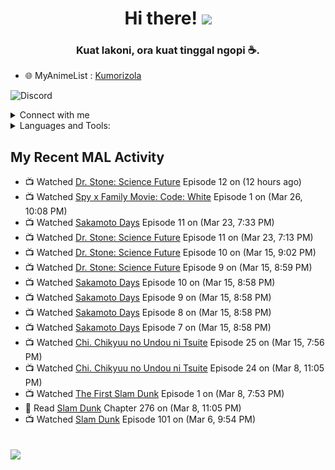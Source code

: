 <h1 align="center">Hi there! <img src="https://media.giphy.com/media/hvRJCLFzcasrR4ia7z/giphy.gif" width="25px"> </h1>
<h3 align="center">Kuat lakoni, ora kuat tinggal ngopi ☕.</h3>

- 🌐 MyAnimeList : [Kumorizola](https://myanimelist.net/animelist/Kumorizola)

![Discord](https://discord.c99.nl/widget/theme-1/761213268009943051.png)
<details>
      <summary>Connect with me</summary>
    <p align="left">
        <a href="https://www.instagram.com/kumorizola/" target="blank"><img align="center"
                src="https://raw.githubusercontent.com/rahuldkjain/github-profile-readme-generator/master/src/images/icons/Social/instagram.svg"
                alt="kumorizola" height="30" width="40" /></a>
        <a href="https://discord.com" target="blank"><img align="center"
                src="https://raw.githubusercontent.com/rahuldkjain/github-profile-readme-generator/master/src/images/icons/Social/discord.svg"
                alt="Kumori#5882" height="30" width="40" /></a>
    </p>
</details>

<details>
    <summary align="left">Languages and Tools:</summary>
<p align="left">
      <a href="https://www.w3schools.com/css/" target="_blank">
        <img src="https://raw.githubusercontent.com/devicons/devicon/master/icons/css3/css3-original-wordmark.svg"
            alt="css3" width="40" height="40" /> </a> <a href="https://www.w3.org/html/" target="_blank"> <img
            src="https://raw.githubusercontent.com/devicons/devicon/master/icons/html5/html5-original-wordmark.svg"
            alt="html5" width="40" height="40" /> </a> <a href="https://www.java.com" target="_blank"> <img
            src="https://raw.githubusercontent.com/devicons/devicon/master/icons/java/java-original.svg" alt="java"
            width="40" height="40" /> </a> <a href="https://developer.mozilla.org/en-US/docs/Web/JavaScript"
            target="_blank"> <img
            src="https://raw.githubusercontent.com/devicons/devicon/master/icons/javascript/javascript-original.svg"
            alt="javascript" width="40" height="40" /> </a> <a href="https://nodejs.org" target="_blank"> <img
            src="https://raw.githubusercontent.com/devicons/devicon/master/icons/nodejs/nodejs-original-wordmark.svg"
            alt="nodejs" width="40" height="40" /> </a> <a href="https://www.python.org" target="_blank"> <img
            src="https://raw.githubusercontent.com/devicons/devicon/master/icons/python/python-original.svg"
            alt="python" width="40" height="40" /> </a> <a href="https://www.typescriptlang.org/" target="_blank"> <img
            src="https://raw.githubusercontent.com/devicons/devicon/master/icons/typescript/typescript-original.svg" 
            alt="typescript" width="40" height="40" /> </a> <a href="https://www.photoshop.com/en" target="_blank"> <img
            src="https://upload.wikimedia.org/wikipedia/commons/a/af/Adobe_Photoshop_CC_icon.svg" alt="photoshop" width="40" height="40"/> </a>
            <a href="https://www.adobe.com/products/premiere.html" target="_blank"> <img
            src="https://upload.wikimedia.org/wikipedia/commons/4/40/Adobe_Premiere_Pro_CC_icon.svg" alt="Premiere pro" width="40" height="40"/> </a>
            <a href="https://www.adobe.com/in/products/illustrator.html" target="_blank"> <img 
            src="https://upload.wikimedia.org/wikipedia/commons/f/fb/Adobe_Illustrator_CC_icon.svg" alt="illustrator" width="40" height="40"/> </a>
      
 </details>
 
 <h2> My Recent MAL Activity</h2>
<!-- MAL_ACTIVITY:start -->

- 📺 Watched [Dr. Stone: Science Future](https://MyAnimeList.net/anime.php?id=57592) Episode 12 on (12 hours ago)
- 📺 Watched [Spy x Family Movie: Code: White](https://MyAnimeList.net/anime.php?id=53888) Episode 1 on (Mar 26, 10:08 PM)
- 📺 Watched [Sakamoto Days](https://MyAnimeList.net/anime.php?id=58939) Episode 11 on (Mar 23, 7:33 PM)
- 📺 Watched [Dr. Stone: Science Future](https://MyAnimeList.net/anime.php?id=57592) Episode 11 on (Mar 23, 7:13 PM)
- 📺 Watched [Dr. Stone: Science Future](https://MyAnimeList.net/anime.php?id=57592) Episode 10 on (Mar 15, 9:02 PM)
- 📺 Watched [Dr. Stone: Science Future](https://MyAnimeList.net/anime.php?id=57592) Episode 9 on (Mar 15, 8:59 PM)
- 📺 Watched [Sakamoto Days](https://MyAnimeList.net/anime.php?id=58939) Episode 10 on (Mar 15, 8:58 PM)
- 📺 Watched [Sakamoto Days](https://MyAnimeList.net/anime.php?id=58939) Episode 9 on (Mar 15, 8:58 PM)
- 📺 Watched [Sakamoto Days](https://MyAnimeList.net/anime.php?id=58939) Episode 8 on (Mar 15, 8:58 PM)
- 📺 Watched [Sakamoto Days](https://MyAnimeList.net/anime.php?id=58939) Episode 7 on (Mar 15, 8:58 PM)
- 📺 Watched [Chi. Chikyuu no Undou ni Tsuite](https://MyAnimeList.net/anime.php?id=52215) Episode 25 on (Mar 15, 7:56 PM)
- 📺 Watched [Chi. Chikyuu no Undou ni Tsuite](https://MyAnimeList.net/anime.php?id=52215) Episode 24 on (Mar 8, 11:05 PM)
- 📺 Watched [The First Slam Dunk](https://MyAnimeList.net/anime.php?id=45649) Episode 1 on (Mar 8, 7:53 PM)
- 📖 Read [Slam Dunk](https://MyAnimeList.net/manga.php?id=51) Chapter 276 on (Mar 8, 11:05 PM)
- 📺 Watched [Slam Dunk](https://MyAnimeList.net/anime.php?id=170) Episode 101 on (Mar 6, 9:54 PM)

<!-- MAL_ACTIVITY:end -->

  
<h2 align="left"> <img src="https://media.discordapp.net/attachments/918405470073520168/919220018355523584/ezgif.com-gif-maker_1.gif">
